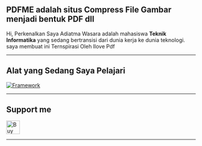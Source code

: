 ## PDFME adalah situs Compress File Gambar menjadi bentuk PDF dll
Hi, Perkenalkan Saya Adiatma Wasara adalah mahasiswa **Teknik Informatika** yang sedang bertransisi dari dunia kerja ke dunia teknologi.  
saya membuat ini Ternspirasi Oleh Ilove Pdf

---

## Alat yang Sedang Saya Pelajari
[![Framework](https://skillicons.dev/icons?i=js,html,css,python,pymudf)](https://skillicons.dev)

---
## Support me
<a href='https://ko-fi.com/V7V51IAKG6' target='_blank'><img height='36' style='border:0px;height:36px;' src='https://storage.ko-fi.com/cdn/kofi6.png?v=6' border='0' alt='Buy Me a Coffee at ko-fi.com' /></a>

---
